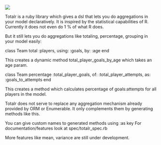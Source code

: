 <a href="http://travis-ci.org/#!/sathish316/totalr"><img src="https://travis-ci.org/sathish316/totalr.png"></img></a>

Totalr is a ruby library which gives a dsl that lets you do aggregations in your model declaratively.
It is inspired by the statistical capabilities of R. Currently it does not even do 1 % of what R does.

But it still lets you do aggregations like totaling, percentage, grouping in your model easily:

class Team
  total :players, using: :goals, by: :age
end

This creates a dynamic method total_player_goals_by_age which takes an age param.

class Team
  percentage :total_player_goals, of: :total_player_attempts, as: :goals_to_attempts
end

This creates a method which calculates percentage of goals:attempts for all players in the model.

Totalr does not serve to replace any aggregation mechanism already provided by ORM or Enumerable.
It only complements them by generating methods like this.

You can give custom names to generated methods using :as key
For documentation/features look at spec/totalr_spec.rb

More features like mean, variance are still under development.
